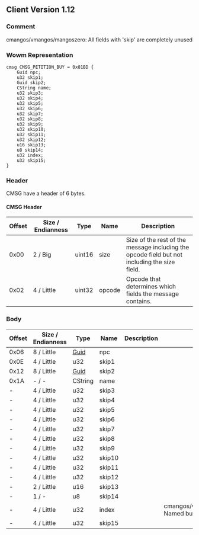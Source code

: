 ## Client Version 1.12

### Comment

cmangos/vmangos/mangoszero: All fields with 'skip' are completely unused

### Wowm Representation
```rust,ignore
cmsg CMSG_PETITION_BUY = 0x01BD {
    Guid npc;
    u32 skip1;
    Guid skip2;
    CString name;
    u32 skip3;
    u32 skip4;
    u32 skip5;
    u32 skip6;
    u32 skip7;
    u32 skip8;
    u32 skip9;
    u32 skip10;
    u32 skip11;
    u32 skip12;
    u16 skip13;
    u8 skip14;
    u32 index;
    u32 skip15;
}
```
### Header

CMSG have a header of 6 bytes.

#### CMSG Header

| Offset | Size / Endianness | Type   | Name   | Description |
| ------ | ----------------- | ------ | ------ | ----------- |
| 0x00   | 2 / Big           | uint16 | size   | Size of the rest of the message including the opcode field but not including the size field.|
| 0x02   | 4 / Little        | uint32 | opcode | Opcode that determines which fields the message contains.|

### Body

| Offset | Size / Endianness | Type | Name | Description | Comment |
| ------ | ----------------- | ---- | ---- | ----------- | ------- |
| 0x06 | 8 / Little | [Guid](../spec/packed-guid.md) | npc |  |  |
| 0x0E | 4 / Little | u32 | skip1 |  |  |
| 0x12 | 8 / Little | [Guid](../spec/packed-guid.md) | skip2 |  |  |
| 0x1A | - / - | CString | name |  |  |
| - | 4 / Little | u32 | skip3 |  |  |
| - | 4 / Little | u32 | skip4 |  |  |
| - | 4 / Little | u32 | skip5 |  |  |
| - | 4 / Little | u32 | skip6 |  |  |
| - | 4 / Little | u32 | skip7 |  |  |
| - | 4 / Little | u32 | skip8 |  |  |
| - | 4 / Little | u32 | skip9 |  |  |
| - | 4 / Little | u32 | skip10 |  |  |
| - | 4 / Little | u32 | skip11 |  |  |
| - | 4 / Little | u32 | skip12 |  |  |
| - | 2 / Little | u16 | skip13 |  |  |
| - | 1 / - | u8 | skip14 |  |  |
| - | 4 / Little | u32 | index |  | cmangos/vmangos/mangoszero: Named but never used |
| - | 4 / Little | u32 | skip15 |  |  |

